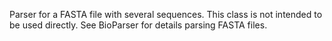Parser for a FASTA file with several sequences. This class is not intended to be used directly. See BioParser for details parsing FASTA files.